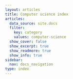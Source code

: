 ```yaml
---
layout: articles
title: Computer science index
articles:
  data_source: site.docs
  filter:
    key: category
    values: computer-science
  show_cover: false
  show_excerpt: true
  show_readmore: true
  show_info: true
sidebar:
  nav: docs_navigation
type: index
---
```

